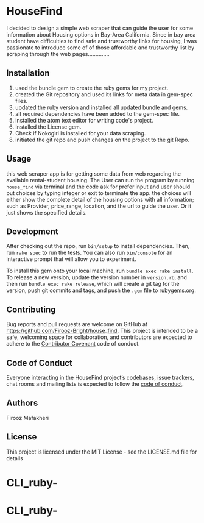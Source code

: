 # HouseFind

 I decided to design a simple web scraper that can guide the user for some information about Housing options in Bay-Area California. Since in bay area student have difficulties to find safe and trustworthy links for housing, I was passionate to introduce some of of those affordable  and trustworthy list by scraping through the web pages..............


## Installation

  1. used the bundle gem to create the ruby gems for my project.
  2. created the Git repository and used its links for  meta data in gem-spec files.
  3. updated the ruby version and installed all updated bundle and gems.
  4. all required dependencies have been added to the gem-spec file.
  5. installed the atom text editor for writing  code's project.
  6. Installed the License gem.
  7. Check if Nokogiri is installed for your data scraping.
  8. initiated the git repo and  push changes on the project to the git Repo.

## Usage
 this web scraper app is for getting some data from web regarding the available rental-student housing.
 The User can run the program by running `house_find` via terminal and the code ask for prefer  input and user should put choices by typing integer or exit to terminate the app.
 the choices will either show the complete detail of the housing options with all information; such as Provider, price_range, location, and the url to guide the user. Or it just shows the specified details.


## Development

After checking out the repo, run `bin/setup` to install dependencies. Then, run `rake spec` to run the tests. You can also run `bin/console` for an interactive prompt that will allow you to experiment.

To install this gem onto your local machine, run `bundle exec rake install`. To release a new version, update the version number in `version.rb`, and then run `bundle exec rake release`, which will create a git tag for the version, push git commits and tags, and push the `.gem` file to [rubygems.org](https://rubygems.org).

## Contributing

Bug reports and pull requests are welcome on GitHub at https://github.com/Firooz-Bright/house_find. This project is intended to be a safe, welcoming space for collaboration, and contributors are expected to adhere to the [Contributor Covenant](http://contributor-covenant.org) code of conduct.

## Code of Conduct
Everyone interacting in the HouseFind project’s codebases, issue trackers, chat rooms and mailing lists is expected to follow the [code of conduct](https://github.com/Firooz-Bright/house_find/blob/master/CODE_OF_CONDUCT.md).

## Authors

 Firooz Mafakheri

## License

This project is licensed under the MIT License - see the LICENSE.md file for details
# CLI_ruby-
# CLI_ruby-

